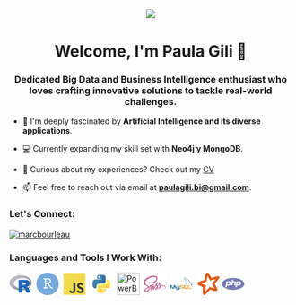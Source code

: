 
<div id="header" align="center">
    <img src="https://media.giphy.com/media/v1.Y2lkPTc5MGI3NjExcWR0MmF6ZGRwbWF2aXUzcHE0Nmdsem5wM3pmZWNuZ2trcTBtc3lzMyZlcD12MV9pbnRlcm5hbF9naWZfYnlfaWQmY3Q9Zw/26tn33aiTi1jkl6H6/giphy.gif" width="200" />
    <h1>Welcome, I'm Paula Gili 👋</h1>
        <h3>Dedicated Big Data and Business Intelligence enthusiast who loves crafting innovative solutions to tackle real-world challenges. </h3>
    
</div>

- 🔭 I'm deeply fascinated by **Artificial Intelligence and its diverse applications**.

- 💻 Currently expanding my skill set with **Neo4j y MongoDB**.

- 📄 Curious about my experiences? Check out my [CV](https://drive.google.com/file/d/1OKAcVqQl0y48Pz4TYNkTuQzNk3Gyo-FD/view?usp=share_link)

- 📫 Feel free to reach out via email at **paulagili.bi@gmail.com**.

<h3>Let's Connect:</h3>
<p align="left">
    <a href="www.linkedin.com/in/paula-gili" target="blank"><img align="center" src="https://raw.githubusercontent.com/rahuldkjain/github-profile-readme-generator/master/src/images/icons/Social/linked-in-alt.svg" alt="marcbourleau" height="30" width="40" /></a>
    </p>

<h3>Languages and Tools I Work With:</h3>
<div>
    <img src="https://github.com/devicons/devicon/blob/master/icons/r/r-original.svg" title="R" alt="HTML" width="40" height="40"/>&nbsp;
    <img src="https://github.com/devicons/devicon/blob/master/icons/rstudio/rstudio-original.svg"  title="RStudio" width="40" height="40"/>&nbsp;
    <img src="https://github.com/devicons/devicon/blob/master/icons/javascript/javascript-original.svg" title="JavaScript"  width="40" height="40"/>&nbsp;
    <img src="https://raw.githubusercontent.com/devicons/devicon/master/icons/python/python-original.svg" title="Python"  width="40" height="40"/>&nbsp;
    <img src="https://github.com/xiaotwins/PowerBI-Icons/blob/main/SVG/PowerBI.svg" title="PowerBI" width="40" height="40"/>&nbsp;
    <img src="https://github.com/devicons/devicon/blob/master/icons/sass/sass-original.svg" title="Sass"  width="40" height="40"/>&nbsp;
    <img src="https://github.com/devicons/devicon/blob/master/icons/mysql/mysql-original-wordmark.svg" title="MySQL"  alt="MySQL" width="40" height="40"/>&nbsp;
    <img src="https://github.com/devicons/devicon/blob/master/icons/apachespark/apachespark-original.svg" title="Apache Spark"  width="40" height="40"/>
    <img src="https://github.com/devicons/devicon/blob/master/icons/php/php-plain.svg" title="Git"  width="40" height="40"/>
  </div>
</div>
